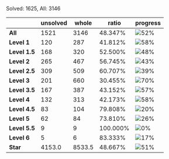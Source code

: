 Solved: 1625, All: 3146

| |unsolved|whole|ratio|progress|
|----|----|----|----|----|
|**All**| 1521 | 3146 | 48.347%| ![52%](https://progress-bar.xyz/52?title=All) |
|**Level 1**| 120 | 287 | 41.812%| ![58%](https://progress-bar.xyz/58?title=All) |
|**Level 1.5**| 168 | 320 | 52.500%| ![48%](https://progress-bar.xyz/48?title=All) |
|**Level 2**| 265 | 467 | 56.745%| ![43%](https://progress-bar.xyz/43?title=All) |
|**Level 2.5**| 309 | 509 | 60.707%| ![39%](https://progress-bar.xyz/39?title=All) |
|**Level 3**| 201 | 660 | 30.455%| ![70%](https://progress-bar.xyz/70?title=All) |
|**Level 3.5**| 167 | 387 | 43.152%| ![57%](https://progress-bar.xyz/57?title=All) |
|**Level 4**| 132 | 313 | 42.173%| ![58%](https://progress-bar.xyz/58?title=All) |
|**Level 4.5**| 83 | 104 | 79.808%| ![20%](https://progress-bar.xyz/20?title=All) |
|**Level 5**| 62 | 84 | 73.810%| ![26%](https://progress-bar.xyz/26?title=All) |
|**Level 5.5**| 9 | 9 | 100.000%| ![0%](https://progress-bar.xyz/0?title=All) |
|**Level 6**| 5 | 6 | 83.333%| ![17%](https://progress-bar.xyz/17?title=All) |
|**Star**|4153.0 | 8533.5 |48.667%| ![51%](https://progress-bar.xyz/51?title=All) |
